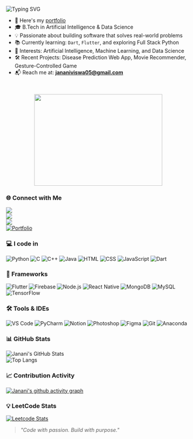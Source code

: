 <p align="left">
  <img src="https://readme-typing-svg.demolab.com?font=Fira+Code&weight=600&size=24&duration=3000&pause=2000&color=F875AA&center=false&vCenter=true&width=500&lines=Hi+there!+I'm+Janani+%F0%9F%91%8B" alt="Typing SVG" />
</p>

<!-- Bio section (text only) -->
- 🔭 Here's my [portfolio](https://your-portfolio-link.com)  
- 🎓 B.Tech in Artificial Intelligence & Data Science  
- 💡 Passionate about building software that solves real-world problems  
- 📚 Currently learning: `Dart`, `Flutter`, and exploring Full Stack Python  
- 🤖 Interests: Artificial Intelligence, Machine Learning, and Data Science  
- 🛠️ Recent Projects: Disease Prediction Web App, Movie Recommender, Gesture-Controlled Game  
- 📬 Reach me at: **jananiviswa05@gmail.com**

<!-- GIF on a new line -->
<br/>

<p align="center">
  <img src="https://media4.giphy.com/media/v1.Y2lkPTc5MGI3NjExYmZjNjByajNqd3hqd2JiYXE4bXEzenZuOTZlb2EwdWxsMTB1YmpxZCZlcD12MV9pbnRlcm5hbF9naWZfYnlfaWQmY3Q9Zw/RbDKaczqWovIugyJmW/giphy.gif" width="350" height="250" />
</p>


### 🌐 Connect with Me  
[<img src="https://img.shields.io/badge/LinkedIn-0077B5?style=for-the-badge&logo=linkedin&logoColor=white" />](https://www.linkedin.com/in/jananiv05/)  
[<img src="https://img.shields.io/badge/X-000000?style=for-the-badge&logo=twitter&logoColor=white" />](https://x.com/Jan_viswa)  
[<img src="https://img.shields.io/badge/GitHub-121013?style=for-the-badge&logo=github&logoColor=white" />](https://github.com/Janviswa)  
[![Portfolio](https://img.shields.io/badge/Portfolio-000000?style=for-the-badge&logo=webflow&logoColor=white)](https://your-portfolio-link.com)


### 💻 I code in
<p>
  <img src="https://img.icons8.com/color/48/python.png" title="Python"/>
  <img src="https://img.icons8.com/color/48/c-programming.png" title="C"/>
  <img src="https://img.icons8.com/color/48/c-plus-plus-logo.png" title="C++"/>
  <img src="https://img.icons8.com/color/48/java-coffee-cup-logo.png" title="Java"/>
  <img src="https://img.icons8.com/color/48/html-5.png" title="HTML"/>
  <img src="https://img.icons8.com/color/48/css3.png" title="CSS"/>
  <img src="https://img.icons8.com/color/48/javascript.png" title="JavaScript"/>
  <img src="https://img.icons8.com/color/48/dart.png" title="Dart"/>
</p>

### 🧩 Frameworks  
<p>
  <img src="https://img.icons8.com/color/48/flutter.png" title="Flutter"/>
  <img src="https://img.icons8.com/color/48/firebase.png" title="Firebase"/>
  <img src="https://img.icons8.com/color/48/nodejs.png" title="Node.js"/>
  <img src="https://img.icons8.com/color/48/react-native.png" title="React Native"/>
  <img src="https://img.icons8.com/color/48/mongodb.png" title="MongoDB"/>
  <img src="https://img.icons8.com/color/48/mysql-logo.png" title="MySQL"/>
  <img src="https://img.icons8.com/color/48/tensorflow.png" title="TensorFlow"/>
</p>


### 🛠️ Tools & IDEs  
<p>
  <img src="https://img.icons8.com/color/48/visual-studio-code-2019.png" title="VS Code"/>
  <img src="https://img.icons8.com/color/48/pycharm.png" title="PyCharm"/>
  <img src="https://img.icons8.com/color/48/notion--v1.png" title="Notion"/>
  <img src="https://img.icons8.com/doodle/48/adobe-photoshop.png" title="Photoshop"/>
  <img src="https://img.icons8.com/color/48/figma--v1.png" title="Figma"/>
  <img src="https://img.icons8.com/color/48/git.png" title="Git"/>
  <img src="https://img.icons8.com/dusk/64/anaconda.png" title="Anaconda"/>
</p>


### 📊 GitHub Stats  
![Janani's GitHub Stats](https://github-readme-stats.vercel.app/api?username=Janviswa&show_icons=true&theme=algolia)  
![Top Langs](https://github-readme-stats.vercel.app/api/top-langs/?username=Janviswa&layout=compact&theme=algolia)


### 📈 Contribution Activity  
[![Janani's github activity graph](https://github-readme-activity-graph.vercel.app/graph?username=Janviswa&bg_color=000000&color=00ffd5&line=00ffbb&point=ffffff&area=true&hide_border=true)](https://github.com/ashutosh00710/github-readme-activity-graph)


### 💡 LeetCode Stats  
[![Leetcode Stats](https://leetcard.jacoblin.cool/Janani_viswa?ext=contest&theme=dark)](https://leetcode.com/u/Janani_viswa/)


> _"Code with passion. Build with purpose."_

